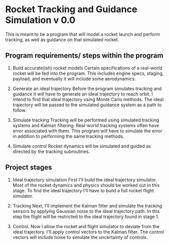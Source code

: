 # Rocket Tracking and Guidance Simulation v 0.0

This is meant to be a program that will model a rocket launch and perform tracking, as well as guidance on that simulated rocket.

## Program requirements/ steps within the program
1. Build accurate(ish) rocket models
Certain specifications of a real-world rocket will be fed into the program. This includes engine specs, staging, payload, and eventually it will include some aerodynamics.

2. Generate an ideal trajectory
Before the program simulates tracking and guidance it will have to generate an ideal trajectory to reach orbit. I intend to find that ideal trajectory using Monte Carlo methods. The ideal trajectory will be passed to the simulated guidance system as a path to follow.

3. Simulate tracking
Tracking will be performed using simulated tracking systems and Kalman filtering. Real-world tracking systems often have error associated with them. This program will have to simulate the error in addition to performing the same tracking methods.

4. Simulate control
Rocket dynamics will be simulated and guided as directed by the tracking subroutines.

## Project stages
1. Ideal trajectory simulation
First I'll build the ideal trajectory simulator. Most of the rocket dynamics and physics should be worked out in this stage. To find the ideal trajectory I'll have to build a full rocket flight simulator.

2. Tracking
Next, I'll implement the Kalman filter and simulate the tracking sensors by applying Gaussian noise to the ideal trajectory path. In this step the flight will be restricted to the ideal trajectory found in stage 1.

3. Control.
Now I allow the rocket and flight simulator to deviate from the ideal trajectory. I'll apply control vectors to the Kalman filter. The control vectors will include noise to simulate the uncertainty of controls.
